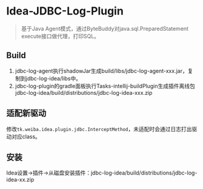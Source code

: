 # Idea-JDBC-Log-Plugin
> 基于Java Agent模式，通过ByteBuddy对java.sql.PreparedStatement execute接口做代理，打印SQL。

## Build
1. jdbc-log-agent执行shadowJar生成build/libs/jdbc-log-agent-xxx.jar，复制到jdbc-log-idea/libs中。
2. jdbc-log-plugin的gradle面板执行Tasks-intellij-buildPlugin生成插件离线包 jdbc-log-idea/build/distributions/jdbc-log-idea-xxx.zip

## 适配新驱动
修改`tk.weiba.idea.plugin.jdbc.InterceptMethod`，未适配时会通过日志打出驱动对应class。

## 安装
Idea设置->插件->从磁盘安装插件：jdbc-log-idea/build/distributions/jdbc-log-idea-xx.zip